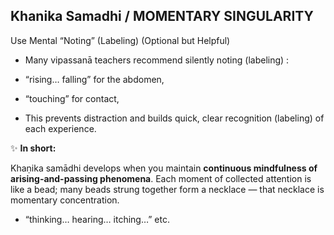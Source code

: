 ## **Khanika Samadhi / MOMENTARY SINGULARITY**

 Use Mental “Noting” (Labeling) (Optional but Helpful)

  - Many vipassanā teachers recommend silently noting (labeling) :
    
  - “rising… falling” for the abdomen,
        
  - “touching” for contact,
        
        
  - This prevents distraction and builds quick, clear recognition (labeling)                           of each experience.
         
✨ **In short:**  
         
   Khaṇika samādhi develops when you maintain **continuous mindfulness of arising-and-passing phenomena**. 
   Each moment of collected attention is like a bead; many beads strung together form a necklace — that necklace is momentary concentration.     
   - “thinking… hearing… itching…” etc.
        
